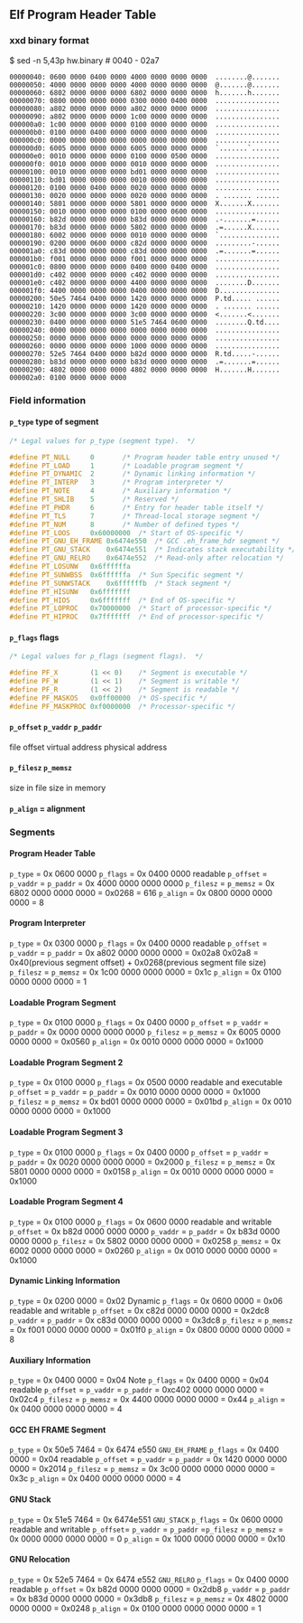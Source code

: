 ## Elf Program Header Table
### xxd binary format
$ sed -n 5,43p hw.binary # 0040 - 02a7
```xxd
00000040: 0600 0000 0400 0000 4000 0000 0000 0000  ........@.......
00000050: 4000 0000 0000 0000 4000 0000 0000 0000  @.......@.......
00000060: 6802 0000 0000 0000 6802 0000 0000 0000  h.......h.......
00000070: 0800 0000 0000 0000 0300 0000 0400 0000  ................
00000080: a802 0000 0000 0000 a802 0000 0000 0000  ................
00000090: a802 0000 0000 0000 1c00 0000 0000 0000  ................
000000a0: 1c00 0000 0000 0000 0100 0000 0000 0000  ................
000000b0: 0100 0000 0400 0000 0000 0000 0000 0000  ................
000000c0: 0000 0000 0000 0000 0000 0000 0000 0000  ................
000000d0: 6005 0000 0000 0000 6005 0000 0000 0000  `.......`.......
000000e0: 0010 0000 0000 0000 0100 0000 0500 0000  ................
000000f0: 0010 0000 0000 0000 0010 0000 0000 0000  ................
00000100: 0010 0000 0000 0000 bd01 0000 0000 0000  ................
00000110: bd01 0000 0000 0000 0010 0000 0000 0000  ................
00000120: 0100 0000 0400 0000 0020 0000 0000 0000  ......... ......
00000130: 0020 0000 0000 0000 0020 0000 0000 0000  . ....... ......
00000140: 5801 0000 0000 0000 5801 0000 0000 0000  X.......X.......
00000150: 0010 0000 0000 0000 0100 0000 0600 0000  ................
00000160: b82d 0000 0000 0000 b83d 0000 0000 0000  .-.......=......
00000170: b83d 0000 0000 0000 5802 0000 0000 0000  .=......X.......
00000180: 6002 0000 0000 0000 0010 0000 0000 0000  `...............
00000190: 0200 0000 0600 0000 c82d 0000 0000 0000  .........-......
000001a0: c83d 0000 0000 0000 c83d 0000 0000 0000  .=.......=......
000001b0: f001 0000 0000 0000 f001 0000 0000 0000  ................
000001c0: 0800 0000 0000 0000 0400 0000 0400 0000  ................
000001d0: c402 0000 0000 0000 c402 0000 0000 0000  ................
000001e0: c402 0000 0000 0000 4400 0000 0000 0000  ........D.......
000001f0: 4400 0000 0000 0000 0400 0000 0000 0000  D...............
00000200: 50e5 7464 0400 0000 1420 0000 0000 0000  P.td..... ......
00000210: 1420 0000 0000 0000 1420 0000 0000 0000  . ....... ......
00000220: 3c00 0000 0000 0000 3c00 0000 0000 0000  <.......<.......
00000230: 0400 0000 0000 0000 51e5 7464 0600 0000  ........Q.td....
00000240: 0000 0000 0000 0000 0000 0000 0000 0000  ................
00000250: 0000 0000 0000 0000 0000 0000 0000 0000  ................
00000260: 0000 0000 0000 0000 1000 0000 0000 0000  ................
00000270: 52e5 7464 0400 0000 b82d 0000 0000 0000  R.td.....-......
00000280: b83d 0000 0000 0000 b83d 0000 0000 0000  .=.......=......
00000290: 4802 0000 0000 0000 4802 0000 0000 0000  H.......H.......
000002a0: 0100 0000 0000 0000
```

### Field information
#### `p_type` type of segment
```C
/* Legal values for p_type (segment type).  */

#define	PT_NULL		0		/* Program header table entry unused */
#define PT_LOAD		1		/* Loadable program segment */
#define PT_DYNAMIC	2		/* Dynamic linking information */
#define PT_INTERP	3		/* Program interpreter */
#define PT_NOTE		4		/* Auxiliary information */
#define PT_SHLIB	5		/* Reserved */
#define PT_PHDR		6		/* Entry for header table itself */
#define PT_TLS		7		/* Thread-local storage segment */
#define	PT_NUM		8		/* Number of defined types */
#define PT_LOOS		0x60000000	/* Start of OS-specific */
#define PT_GNU_EH_FRAME	0x6474e550	/* GCC .eh_frame_hdr segment */
#define PT_GNU_STACK	0x6474e551	/* Indicates stack executability */
#define PT_GNU_RELRO	0x6474e552	/* Read-only after relocation */
#define PT_LOSUNW	0x6ffffffa
#define PT_SUNWBSS	0x6ffffffa	/* Sun Specific segment */
#define PT_SUNWSTACK	0x6ffffffb	/* Stack segment */
#define PT_HISUNW	0x6fffffff
#define PT_HIOS		0x6fffffff	/* End of OS-specific */
#define PT_LOPROC	0x70000000	/* Start of processor-specific */
#define PT_HIPROC	0x7fffffff	/* End of processor-specific */
```
#### `p_flags` flags
```C
/* Legal values for p_flags (segment flags).  */

#define PF_X		(1 << 0)	/* Segment is executable */
#define PF_W		(1 << 1)	/* Segment is writable */
#define PF_R		(1 << 2)	/* Segment is readable */
#define PF_MASKOS	0x0ff00000	/* OS-specific */
#define PF_MASKPROC	0xf0000000	/* Processor-specific */
```
#### `p_offset` `p_vaddr` `p_paddr`
file offset
virtual address
physical address
#### `p_filesz` `p_memsz`
size in file
size in memory
#### `p_align` = alignment

### Segments
#### Program Header Table
`p_type` = 0x 0600 0000
`p_flags` = 0x 0400 0000 readable
`p_offset` = `p_vaddr` = `p_paddr` = 0x 4000 0000 0000 0000
`p_filesz` = `p_memsz` = 0x 6802 0000 0000 0000 = 0x0268 = 616
`p_align` = 0x 0800 0000 0000 0000 = 8

#### Program Interpreter
`p_type` = 0x 0300 0000 
`p_flags` = 0x 0400 0000 readable
`p_offset` = `p_vaddr` = `p_paddr` = 0x a802 0000 0000 0000 = 0x02a8
0x02a8 = 0x40(previous segment offset) + 0x0268(previous segment file size)
`p_filesz` = `p_memsz` = 0x 1c00 0000 0000 0000 = 0x1c
`p_align` = 0x 0100 0000 0000 0000 = 1

#### Loadable Program Segment
`p_type` = 0x 0100 0000
`p_flags` = 0x 0400 0000
`p_offset` = `p_vaddr` = `p_paddr` = 0x 0000 0000 0000 0000
`p_filesz` = `p_memsz` = 0x 6005 0000 0000 0000 = 0x0560
`p_align` = 0x 0010 0000 0000 0000 = 0x1000

#### Loadable Program Segment 2
`p_type` = 0x 0100 0000
`p_flags` = 0x 0500 0000 readable and executable
`p_offset` = `p_vaddr` = `p_paddr` = 0x 0010 0000 0000 0000 = 0x1000
`p_filesz` = `p_memsz` = 0x bd01 0000 0000 0000 = 0x01bd
`p_align` = 0x 0010 0000 0000 0000 = 0x1000

#### Loadable Program Segment 3
`p_type` = 0x 0100 0000
`p_flags` = 0x 0400 0000
`p_offset` = `p_vaddr` = `p_paddr` = 0x 0020 0000 0000 0000 = 0x2000
`p_filesz` = `p_memsz` = 0x 5801 0000 0000 0000 = 0x0158
`p_align` = 0x 0010 0000 0000 0000 = 0x1000

#### Loadable Program Segment 4
`p_type` = 0x 0100 0000
`p_flags` = 0x 0600 0000 readable and writable
`p_offset` = 0x b82d 0000 0000 0000
`p_vaddr` = `p_paddr` = 0x b83d 0000 0000 0000
`p_filesz` = 0x 5802 0000 0000 0000 = 0x0258
`p_memsz` = 0x 6002 0000 0000 0000 = 0x0260
`p_align` = 0x 0010 0000 0000 0000 = 0x1000

#### Dynamic Linking Information
`p_type` = 0x 0200 0000 = 0x02 Dynamic 
`p_flags` = 0x 0600 0000 = 0x06 readable and writable
`p_offset` = 0x c82d 0000 0000 0000 = 0x2dc8
`p_vaddr` = `p_paddr` = 0x c83d 0000 0000 0000 = 0x3dc8
`p_filesz` = `p_memsz` = 0x f001 0000 0000 0000 = 0x01f0
`p_align` = 0x 0800 0000 0000 0000 = 8

#### Auxiliary Information
`p_type` = 0x 0400 0000 = 0x04 Note
`p_flags` = 0x 0400 0000 = 0x04 readable
`p_offset` = `p_vaddr` = `p_paddr` = 0xc402 0000 0000 0000 = 0x02c4
`p_filesz` = `p_memsz` = 0x 4400 0000 0000 0000 = 0x44
`p_align` = 0x 0400 0000 0000 0000 = 4

#### GCC EH FRAME Segment
`p_type` = 0x 50e5 7464 = 0x 6474 e550 `GNU_EH_FRAME`
`p_flags` = 0x 0400 0000 = 0x04 readable
`p_offset` = `p_vaddr` = `p_paddr` = 0x 1420 0000 0000 0000 = 0x2014
`p_filesz` = `p_memsz` = 0x 3c00 0000 0000 0000 0000 = 0x3c
`p_align` = 0x 0400 0000 0000 0000 = 4

#### GNU Stack
`p_type` = 0x 51e5 7464 = 0x 6474e551 `GNU_STACK`
`p_flags` = 0x 0600 0000 readable and writable
`p_offset`= `p_vaddr` = `p_paddr` =`p_filesz` = `p_memsz` = 0x 0000 0000 0000 0000 = 0
`p_align` = 0x 1000 0000 0000 0000 = 0x10

#### GNU Relocation
`p_type` = 0x 52e5 7464 = 0x 6474 e552 `GNU_RELRO`
`p_flags` = 0x 0400 0000 readable
`p_offset` = 0x b82d 0000 0000 0000 = 0x2db8
`p_vaddr` = `p_paddr` = 0x b83d 0000 0000 0000 = 0x3db8
`p_filesz` = `p_memsz` = 0x 4802 0000 0000 0000 = 0x0248
`p_align` = 0x 0100 0000 0000 0000 0000 = 1
